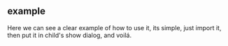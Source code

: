 ## example

Here we can see a clear example of how to use it, its simple, just import it, then 
put it in child's show dialog, and voilá.